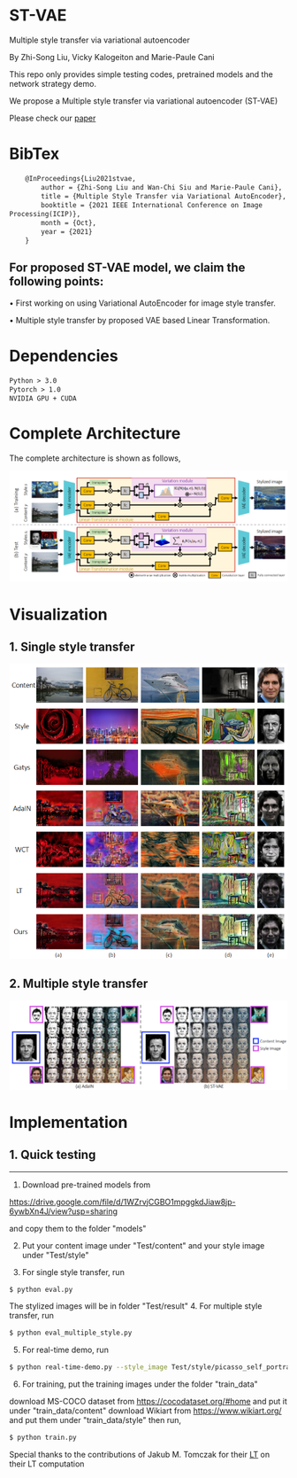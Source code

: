 # ST-VAE
Multiple style transfer via variational autoencoder

By Zhi-Song Liu, Vicky Kalogeiton and Marie-Paule Cani

This repo only provides simple testing codes, pretrained models and the network strategy demo.

We propose a Multiple style transfer via variational autoencoder (ST-VAE)

Please check our [paper](http://www.lix.polytechnique.fr/~kalogeiton/2021/icip-style-transfer/)

# BibTex

        @InProceedings{Liu2021stvae,
            author = {Zhi-Song Liu and Wan-Chi Siu and Marie-Paule Cani},
            title = {Multiple Style Transfer via Variational AutoEncoder},
            booktitle = {2021 IEEE International Conference on Image Processing(ICIP)},
            month = {Oct},
            year = {2021}
        }
        
## For proposed ST-VAE model, we claim the following points:

• First working on using Variational AutoEncoder for image style transfer.

• Multiple style transfer by proposed VAE based Linear Transformation.

# Dependencies
    Python > 3.0
    Pytorch > 1.0
    NVIDIA GPU + CUDA

# Complete Architecture
The complete architecture is shown as follows,

![network](/figure/figure1.PNG)

# Visualization
## 1. Single style transfer

![st_single](/figure/figure3.PNG)

## 2. Multiple style transfer

![st_multiple](/figure/figure2.PNG)

# Implementation
## 1. Quick testing
---------------------------------------
1. Download pre-trained models from

https://drive.google.com/file/d/1WZrvjCGBO1mpggkdJiaw8jp-6ywbXn4J/view?usp=sharing

and copy them to the folder "models"

2. Put your content image under "Test/content" and your style image under "Test/style"

3. For single style transfer, run 
```sh
$ python eval.py 
```
The stylized images will be in folder "Test/result"
4. For multiple style transfer, run
```sh
$ python eval_multiple_style.py
```
5. For real-time demo, run
```sh
$ python real-time-demo.py --style_image Test/style/picasso_self_portrait.jpg
```
6. For training, put the training images under the folder "train_data"

download MS-COCO dataset from https://cocodataset.org/#home and put it under "train_data/content"
download Wikiart from https://www.wikiart.org/ and put them under "train_data/style"
then run,
 ```sh
$ python train.py
```




Special thanks to the contributions of Jakub M. Tomczak for their [LT](https://github.com/sunshineatnoon/LinearStyleTransfer) on their LT computation
